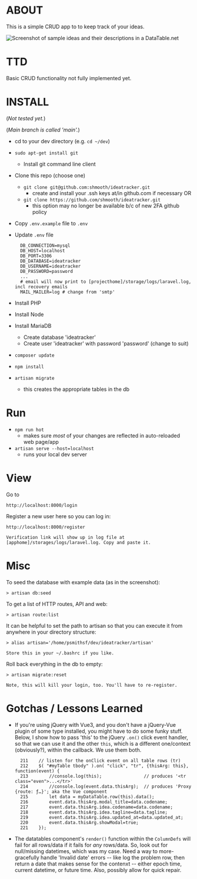 # ABOUT

This is a simple CRUD app to to keep track of your ideas.

![Screenshot of sample ideas and their descriptions in a DataTable.net](https://repository-images.githubusercontent.com/364119798/c8419780-adc0-11eb-8754-e5b60a18ef9d)


# TTD

Basic CRUD functionality not fully implemented yet.


# INSTALL

(*Not tested yet.*)

(*Main branch is called 'main'.*)


* cd to your dev directory (e.g. `cd ~/dev`)
* `sudo apt-get install git`
    - Install git command line client
* Clone this repo (choose one)
    * `git clone git@github.com:shmooth/ideatracker.git` 
        - create and install your .ssh keys at/in github.com if necessary
    OR
    * `git clone https://github.com/shmooth/ideatracker.git`
        - this option may no longer be available b/c of new 2FA github policy 
* Copy `.env.example` file to `.env`
* Update `.env` file
   
        DB_CONNECTION=mysql
        DB_HOST=localhost
        DB_PORT=3306
        DB_DATABASE=ideatracker
        DB_USERNAME=ideatracker
        DB_PASSWORD=password
        ...
        # email will now print to [projecthome]/storage/logs/laravel.log, incl recovery emails
        MAIL_MAILER=log # change from 'smtp' 
 
* Install PHP
* Install Node
* Install MariaDB
    - Create database 'ideatracker'
    - Create user 'ideatracker' with password 'password' (change to suit)
* `composer update`
* `npm install`
* `artisan migrate` 
    - this creates the appropriate tables in the db


# Run

* `npm run hot` 
    - makes sure _most_ of your changes are reflected in auto-reloaded web page/app
* `artisan serve --host=localhost` 
    - runs your local dev server


# View

Go to 
    
    http://localhost:8000/login

Register a new user here so you can log in:

    http://localhost:8000/register

    Verification link will show up in log file at [apphome]/storages/logs/laravel.log. Copy and paste it.


# Misc

To seed the database with example data (as in the screenshot):

    > artisan db:seed

To get a list of HTTP routes, API and web:

    > artisan route:list

It can be helpful to set the path to artisan so that you can execute it from anywhere in your directory structure:

    > alias artisan='/home/psmithsf/dev/ideatracker/artisan'

    Store this in your ~/.bashrc if you like.

Roll back everything in the db to empty:

    > artisan migrate:reset

    Note, this will kill your login, too. You'll have to re-register.


# Gotchas / Lessons Learned

* If you're using jQuery with Vue3, and you don't have a jQuery-Vue plugin of some type installed, you might have to do some funky stuff. Below, I show how to pass 'this' to the jQuery `.on()` click event handler, so that we can use it and the other `this`, which is a different one/context (obviously?), within the callback. We use them both.

        211    // listen for the onClick event on all table rows (tr)
        212    $( "#myTable tbody" ).on( "click", "tr", {thisArg: this}, function(event) {
        213        //console.log(this);                // produces '<tr class="even">...</tr>'
        214        //console.log(event.data.thisArg);  // produces 'Proxy {route: ƒ…}'; aka the Vue component
        215        let data = myDataTable.row(this).data();
        216        event.data.thisArg.modal_title=data.codename;
        217        event.data.thisArg.idea.codename=data.codename;
        218        event.data.thisArg.idea.tagline=data.tagline;
        219        event.data.thisArg.idea.updated_at=data.updated_at;
        220        event.data.thisArg.showModal=true;
        221    });


* The datatables component's `render()` function within the `ColumnDefs` will fail for all rows/data if it fails for _any_ rows/data. So, look out for null/missing datetimes, which was my case. Need a way to more-gracefully handle 'Invalid date' errors -- like log the problem row, then return a date that makes sense for the contenxt -- either epoch time, current datetime, or future time. Also, possibly allow for quick repair.



